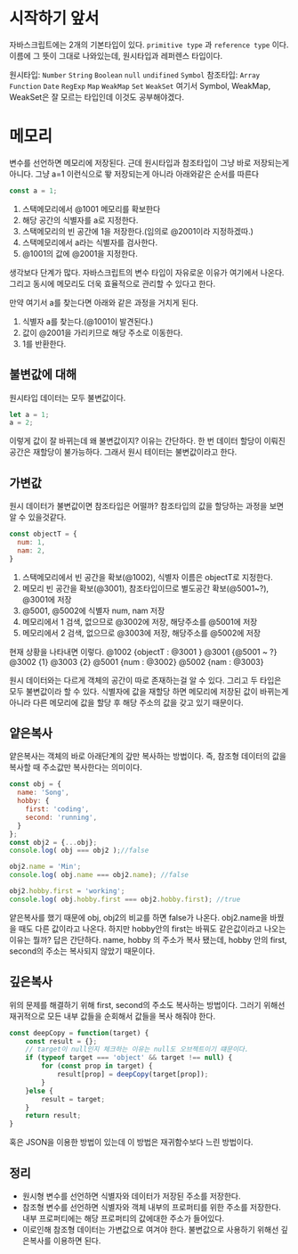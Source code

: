 # 시작하기 앞서
자바스크립트에는 2개의 기본타입이 있다. `primitive type` 과 `reference type` 이다.
이름에 그 뜻이 그대로 나와있는데, 원시타입과 레퍼렌스 타입이다.
>
원시타입:  `Number` `String` `Boolean` `null` `undifined` `Symbol`
참조타입: `Array` `Function` `Date` `RegExp` `Map` `WeakMap` `Set` `WeakSet`
여기서 Symbol, WeakMap, WeakSet은 잘 모르는 타입인데 이것도 공부해야겠다.

# 메모리
변수를 선언하면 메모리에 저장된다.
근데 원시타입과 참조타입이 그냥 바로 저장되는게 아니다.
그냥 a=1 이런식으로 뙇 저장되는게 아니라
아래와같은 순서를 따른다
```javascript
const a = 1; 
```
>
1. 스택메모리에서 @1001 메모리를 확보한다
2. 해당 공간의 식별자를 a로 지정한다.
3. 스택메모리의 빈 공간에 1을 저장한다.(임의로 @2001이라 지정하겠따.)
4. 스택메모리에서 a라는 식별자를 검사한다. 
5. @1001의 값에 @2001을 지정한다.


생각보다 단계가 많다.
자바스크립트의 변수 타입이 자유로운 이유가 여기에서 나온다.
그리고 동시에 메모리도 더욱 효율적으로 관리할 수 있다고 한다.

만약 여기서 a를 찾는다면
아래와 같은 과정을 거치게 된다.
>
1. 식별자 a를 찾는다.(@1001이 발견된다.)
2. 값이 @2001을 가리키므로 해당 주소로 이동한다.
3. 1를 반환한다.

## 불변값에 대해
원시타입 데이터는 모두 불변값이다.
```javascript
let a = 1;
a = 2;
```
이렇게 값이 잘 바뀌는데 왜 불변값이지?
이유는 간단하다. 한 번 데이터 할당이 이뤄진 공간은 재할당이 불가능하다.
그래서 원시 테이터는 불변값이라고 한다.

## 가변값
원시 데이터가 불변값이면 참조타입은 어떨까?
참조타입의 값을 할당하는 과정을 보면 알 수 있을것같다.
```javascript
const objectT = {
  num: 1,
  nam: 2,
}
```
>
1. 스택메모리에서 빈 공간을 확보(@1002), 식별자 이름은 objectT로 지정한다.
2. 메모리 빈 공간을 확보(@3001), 참조타입이므로 별도공간 확보(@5001~?), @3001에 저장
3. @5001, @5002에 식별자 num, nam 저장
4. 메모리에서 1 검색, 없으므로 @3002에 저장, 해당주소를 @5001에 저장
5. 메모리에서 2 검색, 없으므로 @3003에 저장, 해당주소를 @5002에 저장

현재 상황을 나타내면 이렇다.
@1002 {objectT : @3001 }
@3001 {@5001 ~ ?}
@3002 {1}
@3003 {2}
@5001 {num : @3002}
@5002 {nam : @3003}

원시 데이터와는 다르게 객체의 공간이 따로 존재하는걸 알 수 있다.
그리고 두 타입은 모두 불변값이라 할 수 있다.
식별자에 값을 재할당 하면 메모리에 저장된 값이 바뀌는게 아니라
다른 메모리에 값을 할당 후 해당 주소의 값을 갖고 있기 때문이다.

## 얕은복사
얕은복사는 객체의 바로 아래단계의 갚만 복사하는 방법이다.
즉, 참조형 데이터의 값을 복사할 때 주소값만 복사한다는 의미이다.
```javascript
const obj = {
  name: 'Song',
  hobby: {
    first: 'coding',
    second: 'running',
  }
};
const obj2 = {...obj};
console.log( obj === obj2 );//false

obj2.name = 'Min';
console.log( obj.name === obj2.name); //false

obj2.hobby.first = 'working';
console.log( obj.hobby.first === obj2.hobby.first); //true
```
얕은복사를 했기 때문에 obj, obj2의 비교를 하면 false가 나온다.
obj2.name을 바꿨을 때도 다른 값이라고 나온다.
하지만 hobby안의 first는 바꿔도 같은값이라고 나오는 이유는 뭘까? 답은 간단하다.
name, hobby 의 주소가 복사 됐는데, hobby 안의 first, second의 주소는 복사되지 않았기 때문이다.


## 깊은복사
위의 문제를 해결하기 위해 first, second의 주소도 복사하는 방법이다.
그러기 위해선 재귀적으로 모든 내부 값들을 순회해서 값들을 복사 해줘야 한다.
```javascript
const deepCopy = function(target) {
	const result = {};
  	// target이 null인지 체크하는 이유는 null도 오브젝트이기 떄문이다.
  	if (typeof target === 'object' && target !== null) {
    	for (const prop in target) {
        	result[prop] = deepCopy(target[prop]);
        }
    }else {
    	result = target;
    }
  	return result;
}
```
혹은 JSON을 이용한 방법이 있는데 이 방법은 재귀함수보다 느린 방법이다.

## 정리
- 원시형 변수를 선언하면 식별자와 데이터가 저장된 주소를 저장한다.
- 참조형 변수를 선언하면 식별자와 객체 내부의 프로퍼티를 위한 주소를 저장한다.
내부 프로퍼티에는 해당 프로퍼티의 값에대한 주소가 들어있다.
- 이로인해 참조형 데이터는 가변값으로 여겨야 한다.
불변값으로 사용하기 위해선 깊은복사를 이용하면 된다.
